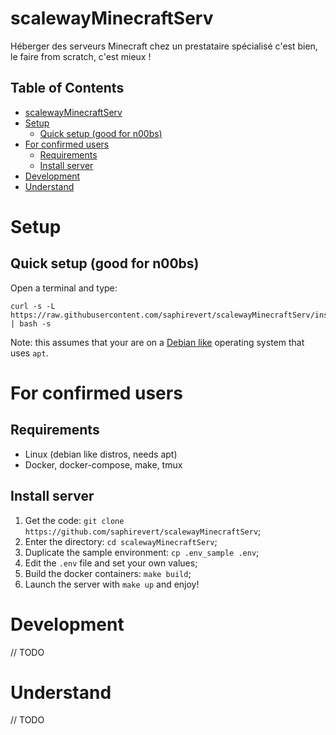 # scalewayMinecraftServ

Héberger des serveurs Minecraft chez un prestataire spécialisé c'est bien, le
faire from scratch, c'est mieux !

<!-- TOC titleSize:2 tabSpaces:2 depthFrom:1 depthTo:6 withLinks:1 updateOnSave:1 orderedList:0 skip:0 title:1 charForUnorderedList:* -->
## Table of Contents
* [scalewayMinecraftServ](#scalewayminecraftserv)
* [Setup](#setup)
  * [Quick setup (good for n00bs)](#quick-setup-good-for-n00bs)
* [For confirmed users](#for-confirmed-users)
  * [Requirements](#requirements)
  * [Install server](#install-server)
* [Development](#development)
* [Understand](#understand)
<!-- /TOC -->

# Setup

## Quick setup (good for n00bs)

Open a terminal and type:
```
curl -s -L https://raw.githubusercontent.com/saphirevert/scalewayMinecraftServ/install.sh | bash -s
```

Note: this assumes that your are on a [Debian
like](https://www.debian.org/derivatives/) operating system that uses `apt`.

# For confirmed users

## Requirements
- Linux (debian like distros, needs apt)
- Docker, docker-compose, make, tmux

## Install server
  1. Get the code: `git clone https://github.com/saphirevert/scalewayMinecraftServ`;
  1. Enter the directory: `cd scalewayMinecraftServ`;
  1. Duplicate the sample environment: `cp .env_sample .env`;
  1. Edit the `.env` file and set your own values;
  1. Build the docker containers: `make build`;
  1. Launch the server with `make up` and enjoy!

# Development

// TODO


# Understand

// TODO
